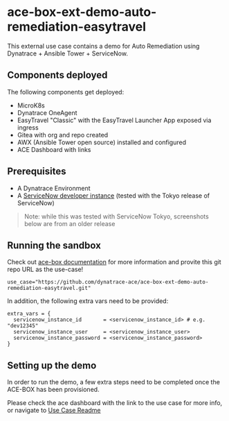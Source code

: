 # ace-box-ext-demo-auto-remediation-easytravel

This external use case contains a demo for Auto Remediation using Dynatrace + Ansible Tower + ServiceNow.

## Components deployed

The following components get deployed:

- MicroK8s
- Dynatrace OneAgent
- EasyTravel "Classic" with the EasyTravel Launcher App exposed via ingress
- Gitea with org and repo created
- AWX (Ansible Tower open source) installed and configured
- ACE Dashboard with links

## Prerequisites

- A Dynatrace Environment
- A [ServiceNow developer instance](https://developer.servicenow.com/dev.do) (tested with the Tokyo release of ServiceNow)

> Note: while this was tested with ServiceNow Tokyo, screenshots below are from an older release

## Running the sandbox

Check out [ace-box documentation](https://github.com/Dynatrace/ace-box/blob/dev/docs/external-use-case.md) for more information and provite this git repo URL as the use-case!

```
use_case="https://github.com/dynatrace-ace/ace-box-ext-demo-auto-remediation-easytravel.git"
```

In addition, the following extra vars need to be provided:
```
extra_vars = {
  servicenow_instance_id       = <servicenow_instance_id> # e.g. "dev12345"
  servicenow_instance_user     = <servicenow_instance_user> 
  servicenow_instance_password = <servicenow_instance_password>
}
```

## Setting up the demo
In order to run the demo, a few extra steps need to be completed once the ACE-BOX has been provisioned.

Please check the ace dashboard with the link to the use case for more info, or navigate to [Use Case Readme](roles/my-use-case/files/repos/autoremediation-demo/README.md)
